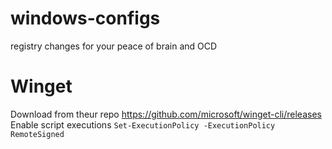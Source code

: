 # windows-configs
registry changes for your peace of brain and OCD

# Winget
Download from theur repo https://github.com/microsoft/winget-cli/releases
Enable script executions `Set-ExecutionPolicy -ExecutionPolicy RemoteSigned`
